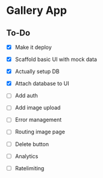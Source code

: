 # Gallery App

## To-Do

- [x] Make it deploy
- [x] Scaffold basic UI with mock data
- [x] Actually setup DB
- [x] Attach database to UI
- [ ] Add auth
- [ ] Add image upload
- [ ] Error management
- [ ] Routing image page
- [ ] Delete button
- [ ] Analytics
- [ ] Ratelimiting


